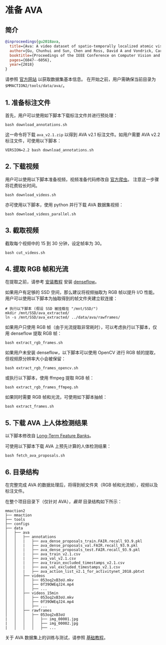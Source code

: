 # 准备 AVA

## 简介

<!-- [DATASET] -->

```BibTeX
@inproceedings{gu2018ava,
  title={Ava: A video dataset of spatio-temporally localized atomic visual actions},
  author={Gu, Chunhui and Sun, Chen and Ross, David A and Vondrick, Carl and Pantofaru, Caroline and Li, Yeqing and Vijayanarasimhan, Sudheendra and Toderici, George and Ricco, Susanna and Sukthankar, Rahul and others},
  booktitle={Proceedings of the IEEE Conference on Computer Vision and Pattern Recognition},
  pages={6047--6056},
  year={2018}
}
```

请参照 [官方网站](https://research.google.com/ava/index.html) 以获取数据集基本信息。
在开始之前，用户需确保当前目录为 `$MMACTION2/tools/data/ava/`。

## 1. 准备标注文件

首先，用户可以使用如下脚本下载标注文件并进行预处理：

```shell
bash download_annotations.sh
```

这一命令将下载 `ava_v2.1.zip` 以得到 AVA v2.1 标注文件。如用户需要 AVA v2.2 标注文件，可使用以下脚本：

```shell
VERSION=2.2 bash download_annotations.sh
```

## 2. 下载视频

用户可以使用以下脚本准备视频，视频准备代码修改自 [官方爬虫](https://github.com/cvdfoundation/ava-dataset)。
注意这一步骤将花费较长时间。

```shell
bash download_videos.sh
```

亦可使用以下脚本，使用 python 并行下载 AVA 数据集视频：

```shell
bash download_videos_parallel.sh
```

## 3. 截取视频

截取每个视频中的 15 到 30 分钟，设定帧率为 30。

```shell
bash cut_videos.sh
```

## 4. 提取 RGB 帧和光流

在提取之前，请参考 [安装教程](/docs_zh_CN/install.md) 安装 [denseflow](https://github.com/open-mmlab/denseflow)。

如果用户有足够的 SSD 空间，那么建议将视频抽取为 RGB 帧以提升 I/O 性能。用户可以使用以下脚本为抽取得到的帧文件夹建立软连接：

```shell
# 执行以下脚本 (假设 SSD 被挂载在 "/mnt/SSD/")
mkdir /mnt/SSD/ava_extracted/
ln -s /mnt/SSD/ava_extracted/ ../data/ava/rawframes/
```

如果用户只使用 RGB 帧（由于光流提取非常耗时），可以考虑执行以下脚本，仅用 denseflow 提取 RGB 帧：

```shell
bash extract_rgb_frames.sh
```

如果用户未安装 denseflow，以下脚本可以使用 OpenCV 进行 RGB 帧的提取，但视频原分辨率大小会被保留：

```shell
bash extract_rgb_frames_opencv.sh
```

或执行以下脚本，使用 ffmpeg 提取 RGB 帧：

```shell
bash extract_rgb_frames_ffmpeg.sh
```

如果同时需要 RGB 帧和光流，可使用如下脚本抽帧：

```shell
bash extract_frames.sh
```

## 5. 下载 AVA 上人体检测结果

以下脚本修改自 [Long-Term Feature Banks](https://github.com/facebookresearch/video-long-term-feature-banks)。

可使用以下脚本下载 AVA 上预先计算的人体检测结果：

```shell
bash fetch_ava_proposals.sh
```

## 6. 目录结构

在完整完成 AVA 的数据处理后，将得到帧文件夹（RGB 帧和光流帧），视频以及标注文件。

在整个项目目录下（仅针对 AVA），*最简* 目录结构如下所示：

```
mmaction2
├── mmaction
├── tools
├── configs
├── data
│   ├── ava
│   │   ├── annotations
│   │   |   ├── ava_dense_proposals_train.FAIR.recall_93.9.pkl
│   │   |   ├── ava_dense_proposals_val.FAIR.recall_93.9.pkl
│   │   |   ├── ava_dense_proposals_test.FAIR.recall_93.9.pkl
│   │   |   ├── ava_train_v2.1.csv
│   │   |   ├── ava_val_v2.1.csv
│   │   |   ├── ava_train_excluded_timestamps_v2.1.csv
│   │   |   ├── ava_val_excluded_timestamps_v2.1.csv
│   │   |   ├── ava_action_list_v2.1_for_activitynet_2018.pbtxt
│   │   ├── videos
│   │   │   ├── 053oq2xB3oU.mkv
│   │   │   ├── 0f39OWEqJ24.mp4
│   │   │   ├── ...
│   │   ├── videos_15min
│   │   │   ├── 053oq2xB3oU.mkv
│   │   │   ├── 0f39OWEqJ24.mp4
│   │   │   ├── ...
│   │   ├── rawframes
│   │   │   ├── 053oq2xB3oU
|   │   │   │   ├── img_00001.jpg
|   │   │   │   ├── img_00002.jpg
|   │   │   │   ├── ...
```

关于 AVA 数据集上的训练与测试，请参照 [基础教程](/docs_zh_CN/getting_started.md)。
